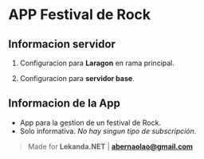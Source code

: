 # APP Festival de Rock

## Informacion servidor

1. Configuracion para **Laragon** en rama principal.

2. Configuracion para **servidor base**.

## Informacion de la App

- App para la gestion de un festival de Rock.   
- Solo informativa. *No hay singun tipo de subscripción*.   




> Made for **Lekanda.NET** | **abernaolao@gmail.com**



